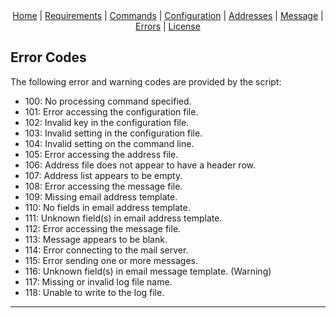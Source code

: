 <div style="text-align: center;">
<a href="index.html">Home</a> |
<a href="requirements.html">Requirements</a> |
<a href="commands.html">Commands</a> |
<a href="configuration.html">Configuration</a> |
<a href="address.html">Addresses</a> |
<a href="message.html">Message</a> |
<a href="errors.html">Errors</a> |
<a href="https://www.gnu.org/licenses/gpl-3.0-standalone.html" target="_license">License</a>
</div>

## Error Codes

The following error and warning codes are provided by the script:

- 100: No processing command specified.
- 101: Error accessing the configuration file.
- 102: Invalid key in the configuration file.
- 103: Invalid setting in the configuration file.
- 104: Invalid setting on the command line.
- 105: Error accessing the address file.
- 106: Address file does not appear to have a header row.
- 107: Address list appears to be empty.
- 108: Error accessing the message file.
- 109: Missing email address template.
- 110: No fields in email address template.
- 111: Unknown field(s) in email address template.
- 112: Error accessing the message file.
- 113: Message appears to be blank.
- 114: Error connecting to the mail server.
- 115: Error sending one or more messages.
- 116: Unknown field(s) in email message template. (Warning)
- 117: Missing or invalid log file name.
- 118: Unable to write to the log file.

---
